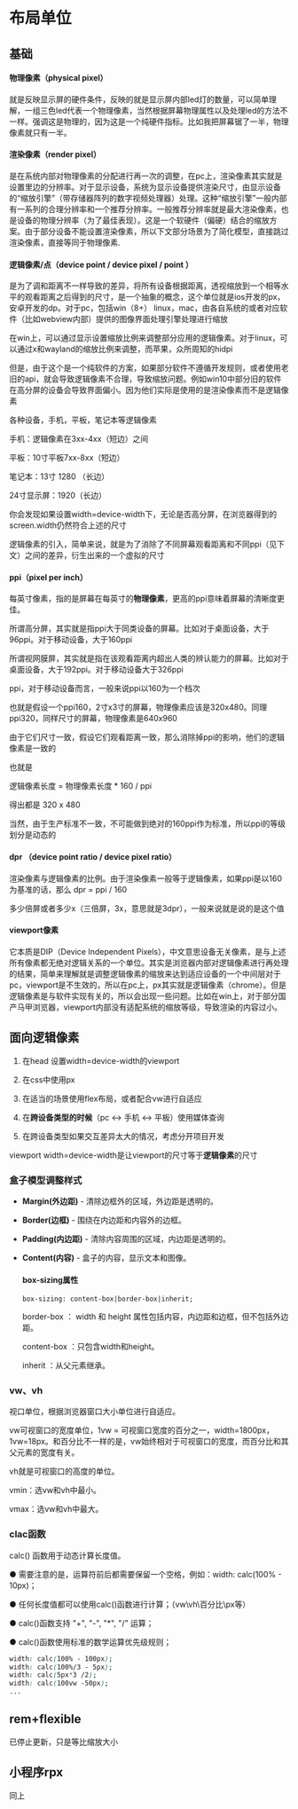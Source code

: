# 布局单位

## 基础

#### 物理像素（physical pixel）

就是反映显示屏的硬件条件，反映的就是显示屏内部led灯的数量，可以简单理解，一组三色led代表一个物理像素，当然根据屏幕物理属性以及处理led的方法不一样。强调这是物理的，因为这是一个纯硬件指标。比如我把屏幕锯了一半，物理像素就只有一半。

#### 渲染像素（render pixel）

是在系统内部对物理像素的分配进行再一次的调整，在pc上，渲染像素其实就是设置里边的分辨率。对于显示设备，系统为显示设备提供渲染尺寸，由显示设备的“缩放引擎”（带存储器阵列的数字视频处理器）处理。这种“缩放引擎”一般内部有一系列的合理分辨率和一个推荐分辨率。一般推荐分辨率就是最大渲染像素，也是设备的物理分辨率（为了最佳表现）。这是一个软硬件（偏硬）结合的缩放方案。由于部分设备不能设置渲染像素，所以下文部分场景为了简化模型，直接跳过渲染像素，直接等同于物理像素.

#### 逻辑像素/点（device point / device pixel / point ）

是为了调和距离不一样导致的差异，将所有设备根据距离，透视缩放到一个相等水平的观看距离之后得到的尺寸，是一个抽象的概念，这个单位就是ios开发的px，安卓开发的dp。对于pc，包括win（8+） linux，mac，由各自系统的或者对应软件（比如webview内部）提供的图像界面处理引擎处理进行缩放

在win上，可以通过显示设置缩放比例来调整部分应用的逻辑像素。对于linux，可以通过x和wayland的缩放比例来调整，而苹果，众所周知的hidpi

但是，由于这个是一个纯软件的方案，如果部分软件不遵循开发规则，或者使用老旧的api，就会导致逻辑像素不合理，导致缩放问题。例如win10中部分旧的软件在高分屏的设备会导致界面偏小。因为他们实际是使用的是渲染像素而不是逻辑像素

各种设备，手机，平板，笔记本等逻辑像素

手机：逻辑像素在3xx-4xx（短边）之间

平板：10寸平板7xx-8xx（短边）

笔记本：13寸 1280 （长边）

24寸显示屏：1920（长边）

你会发现如果设置width=device-width下，无论是否高分屏，在浏览器得到的screen.width仍然符合上述的尺寸

逻辑像素的引入，简单来说，就是为了消除了不同屏幕观看距离和不同ppi（见下文）之间的差异，衍生出来的一个虚拟的尺寸

#### ppi（pixel per inch）

每英寸像素，指的是屏幕在每英寸的**物理像素**，更高的ppi意味着屏幕的清晰度更佳。

所谓高分屏，其实就是指ppi大于同类设备的屏幕。比如对于桌面设备，大于96ppi。对于移动设备，大于160ppi

所谓视网膜屏，其实就是指在该观看距离内超出人类的辨认能力的屏幕。比如对于桌面设备，大于192ppi。对于移动设备大于326ppi

ppi，对于移动设备而言，一般来说ppi以160为一个档次

也就是假设一个ppi160，2寸x3寸的屏幕，物理像素应该是320x480。同理ppi320，同样尺寸的屏幕，物理像素是640x960

由于它们尺寸一致，假设它们观看距离一致，那么消除掉ppi的影响，他们的逻辑像素是一致的

也就是

逻辑像素长度 = 物理像素长度 * 160 / ppi

得出都是 320 x 480

当然，由于生产标准不一致，不可能做到绝对的160ppi作为标准，所以ppi的等级划分是动态的

#### dpr （device point ratio / device pixel ratio）

渲染像素与逻辑像素的比例。由于渲染像素一般等于逻辑像素，如果ppi是以160为基准的话，那么 dpr = ppi / 160

多少倍屏或者多少x（三倍屏，3x，意思就是3dpr），一般来说就是说的是这个值

#### viewport像素

它本质是DIP（Device Independent Pixels），中文意思设备无关像素，是与上述所有像素都无绝对逻辑关系的一个单位。其实是浏览器内部对逻辑像素进行再处理的结果，简单来理解就是调整逻辑像素的缩放来达到适应设备的一个中间层对于pc，viewport是不生效的，所以在pc上，px其实就是逻辑像素（chrome）。但是逻辑像素是与软件实现有关的，所以会出现一些问题。比如在win上，对于部分国产马甲浏览器，viewport内部没有适配系统的缩放等级，导致渲染的内容过小。

## 面向逻辑像素

1. 在head 设置width=device-width的viewport

2. 在css中使用px

3. 在适当的场景使用flex布局，或者配合vw进行自适应

4. 在**跨设备类型的时候**（pc <-> 手机 <-> 平板）使用媒体查询

5. 在跨设备类型如果交互差异太大的情况，考虑分开项目开发

viewport width=device-width是让viewport的尺寸等于**逻辑像素**的尺寸

### 盒子模型调整样式

- **Margin(外边距)** - 清除边框外的区域，外边距是透明的。

- **Border(边框)** - 围绕在内边距和内容外的边框。

- **Padding(内边距)** - 清除内容周围的区域，内边距是透明的。

- **Content(内容)** - 盒子的内容，显示文本和图像。

  #### box-sizing属性

  ```
  box-sizing: content-box|border-box|inherit;
  ```

  border-box ： width 和 height 属性包括内容，内边距和边框，但不包括外边距。

  content-box ：只包含width和height。

  inherit ：从父元素继承。

### vw、vh

视口单位，根据浏览器窗口大小单位进行自适应。

vw可视窗口的宽度单位，1vw = 可视窗口宽度的百分之一，width=1800px，1vw=18px。和百分比不一样的是，vw始终相对于可视窗口的宽度，而百分比和其父元素的宽度有关。

vh就是可视窗口的高度的单位。

vmin：选vw和vh中最小。

vmax：选vw和vh中最大。

### clac函数

calc() 函数用于动态计算长度值。

   ● 需要注意的是，运算符前后都需要保留一个空格，例如：width: calc(100% - 10px)；

   ● 任何长度值都可以使用calc()函数进行计算；（vw\vh\百分比\px等）

   ● calc()函数支持 "+", "-", "*", "/" 运算；

   ● calc()函数使用标准的数学运算优先级规则；

```css
width: calc(100% - 100px);
width: calc(100%/3 - 5px);
width: calc(5px*3 /2);
width: calc(100vw -50px);
...
```

## rem+flexible

已停止更新，只是等比缩放大小

## 小程序rpx

同上

